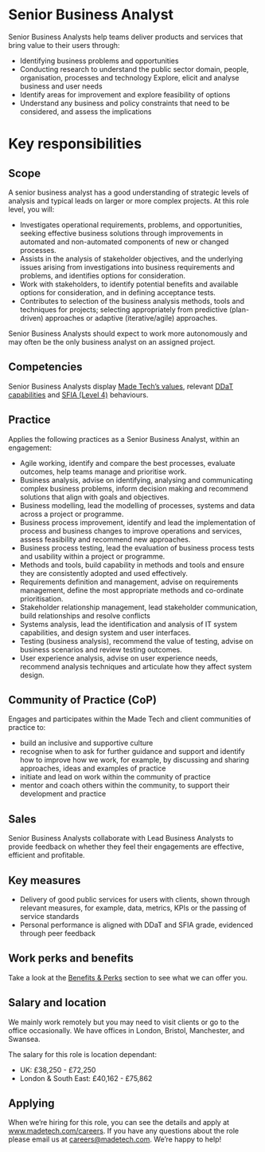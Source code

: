 # Senior Business Analyst

Senior Business Analysts help teams deliver products and services that bring value to their users through:

- Identifying business problems and opportunities
- Conducting research to understand the public sector domain, people, organisation, processes and technology
Explore, elicit and analyse business and user needs
- Identify areas for improvement and explore feasibility of options
- Understand any business and policy constraints that need to be considered, and assess the implications


# Key responsibilities

## Scope

A senior business analyst has a good understanding of strategic levels of analysis and typical leads on larger or more complex projects.
At this role level, you will:

- Investigates operational requirements, problems, and opportunities, seeking effective business solutions through improvements in automated and non-automated components of new or changed processes. 
- Assists in the analysis of stakeholder objectives, and the underlying issues arising from investigations into business requirements and problems, and identifies options for consideration. 
- Work with stakeholders, to identify potential benefits and available options for consideration, and in defining acceptance tests.
- Contributes to selection of the business analysis methods, tools and techniques for projects; selecting appropriately from predictive (plan-driven) approaches or adaptive (iterative/agile) approaches.

Senior Business Analysts should expect to work more autonomously and may often be the only business analyst on an assigned project.


## Competencies

Senior Business Analysts display [Made Tech’s values](https://github.com/madetech/handbook/blob/main/company/about.md), relevant [DDaT capabilities](https://www.gov.uk/guidance/business-analyst--2#:~:text=Skill%20level%3A%20working-,Senior%20business%20analyst,system%20in%20a%20project%20or%20programme%20of%20work.%20(Skill%20level%3A%20practitioner),-Lead%20business%20analyst) and [SFIA (Level 4)](https://sfia-online.org/en/sfia-8/responsibilities/level-4) behaviours.

## Practice

Applies the following practices as a Senior Business Analyst, within an engagement:

- Agile working, identify and compare the best processes, evaluate outcomes, help teams manage and prioritise work.
- Business analysis, advise on identifying, analysing and communicating complex business problems, inform decision making and recommend solutions that align with goals and objectives.
- Business modelling, lead the modelling of processes, systems and data across a project or programme.
- Business process improvement, identify and lead the implementation of process and business changes to improve operations and services, assess feasibility and recommend new approaches.
- Business process testing, lead the evaluation of business process tests and usability within a project or programme.
- Methods and tools, build capability in methods and tools and ensure they are consistently adopted and used effectively.
- Requirements definition and management, advise on requirements management, define the most appropriate methods and co-ordinate prioritisation.
- Stakeholder relationship management, lead stakeholder communication, build relationships and resolve conflicts
- Systems analysis, lead the identification and analysis of IT system capabilities, and design system and user interfaces. 
- Testing (business analysis), recommend the value of testing, advise on business scenarios and review testing outcomes.
- User experience analysis, advise on user experience needs, recommend analysis techniques and articulate how they affect system design.


## Community of Practice (CoP)

Engages and participates within the Made Tech and client communities of practice to:

- build an inclusive and supportive culture
- recognise when to ask for further guidance and support and identify how to improve how we work, for example, by discussing and sharing approaches, ideas and examples of practice
- initiate and lead on work within the community of practice
- mentor and coach others within the community, to support their development and practice

## Sales

Senior Business Analysts collaborate with Lead Business Analysts to provide feedback on whether they feel their engagements are effective, efficient and profitable.

## Key measures

- Delivery of good public services for users with clients, shown through relevant measures, for example, data, metrics, KPIs or the passing of service standards
- Personal performance is aligned with DDaT and SFIA grade, evidenced through peer feedback

## Work perks and benefits

Take a look at the [Benefits & Perks](https://github.com/madetech/handbook/tree/350005eb3769ef05338461af6413e4553aee54b2/benefits) section to see what we can offer you.

## Salary and location

We mainly work remotely but you may need to visit clients or go to the office occasionally. We have offices in London, Bristol, Manchester, and Swansea. 

The salary for this role is location dependant:

- UK: £38,250 - £72,250
- London & South East: £40,162 - £75,862

## Applying

When we’re hiring for this role, you can see the details and apply at www.madetech.com/careers. If you have any questions about the role please email us at careers@madetech.com. We’re happy to help!
